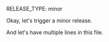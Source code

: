 RELEASE_TYPE: minor

Okay, let's trigger a minor release.

And let's have multiple lines in this file.
